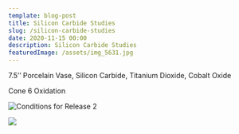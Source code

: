 ```yaml
---
template: blog-post
title: Silicon Carbide Studies
slug: /silicon-carbide-studies
date: 2020-11-15 00:00
description: Silicon Carbide Studies
featuredImage: /assets/img_5631.jpg
---
```

7.5’’ Porcelain Vase, Silicon Carbide, Titanium Dioxide, Cobalt Oxide 

Cone 6 Oxidation

![](/assets/img_5642.jpg "Conditions for Release 2")

![](/assets/img_5632.jpg)